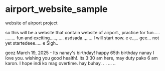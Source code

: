 # airport_website_sample
website of airport project

so this will be a website that contain website of airport., practice for fun.....
........
fun and exciting.....,.....
asdsada..,.....
I will start now. e e..,..
gee...
not yet startedeee.....
e
Sigh..

geez
March 19, 2025 - Its nanay's birthday! happy 65th birthday nanay I love you. wishing you good health!. its 3:30 am here, may duty pako 6 am karon. I hope indi ko mag overtime. hay buhay. . .
...
..
